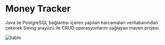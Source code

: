 # Money Tracker

Java ile PostgreSQL bağlantısı içeren yapılan harcamaları veritabanından çekerek Swing arayüzü ile CRUD operasyonlarını sağlayan maven projesi.

![tablo](https://user-images.githubusercontent.com/55758394/178282344-269091e9-117e-4421-b13a-aa0f1565385d.PNG)
